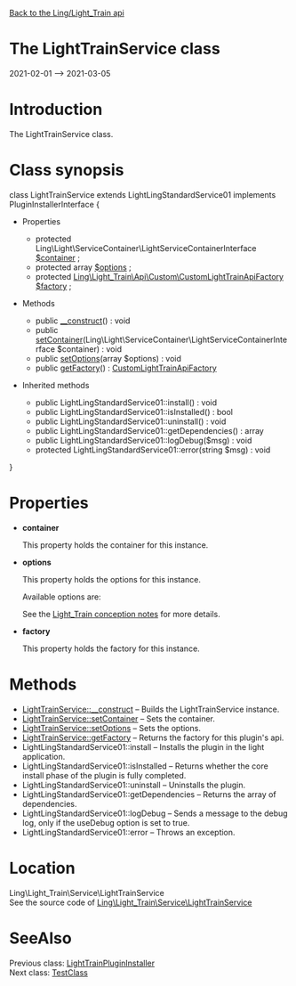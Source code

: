 [Back to the Ling/Light_Train api](https://github.com/lingtalfi/Light_Train/blob/master/doc/api/Ling/Light_Train.md)



The LightTrainService class
================
2021-02-01 --> 2021-03-05






Introduction
============

The LightTrainService class.



Class synopsis
==============


class <span class="pl-k">LightTrainService</span> extends LightLingStandardService01 implements PluginInstallerInterface {

- Properties
    - protected Ling\Light\ServiceContainer\LightServiceContainerInterface [$container](#property-container) ;
    - protected array [$options](#property-options) ;
    - protected [Ling\Light_Train\Api\Custom\CustomLightTrainApiFactory](https://github.com/lingtalfi/Light_Train/blob/master/doc/api/Ling/Light_Train/Api/Custom/CustomLightTrainApiFactory.md) [$factory](#property-factory) ;

- Methods
    - public [__construct](https://github.com/lingtalfi/Light_Train/blob/master/doc/api/Ling/Light_Train/Service/LightTrainService/__construct.md)() : void
    - public [setContainer](https://github.com/lingtalfi/Light_Train/blob/master/doc/api/Ling/Light_Train/Service/LightTrainService/setContainer.md)(Ling\Light\ServiceContainer\LightServiceContainerInterface $container) : void
    - public [setOptions](https://github.com/lingtalfi/Light_Train/blob/master/doc/api/Ling/Light_Train/Service/LightTrainService/setOptions.md)(array $options) : void
    - public [getFactory](https://github.com/lingtalfi/Light_Train/blob/master/doc/api/Ling/Light_Train/Service/LightTrainService/getFactory.md)() : [CustomLightTrainApiFactory](https://github.com/lingtalfi/Light_Train/blob/master/doc/api/Ling/Light_Train/Api/Custom/CustomLightTrainApiFactory.md)

- Inherited methods
    - public LightLingStandardService01::install() : void
    - public LightLingStandardService01::isInstalled() : bool
    - public LightLingStandardService01::uninstall() : void
    - public LightLingStandardService01::getDependencies() : array
    - public LightLingStandardService01::logDebug($msg) : void
    - protected LightLingStandardService01::error(string $msg) : void

}




Properties
=============

- <span id="property-container"><b>container</b></span>

    This property holds the container for this instance.
    
    

- <span id="property-options"><b>options</b></span>

    This property holds the options for this instance.
    
    Available options are:
    
    
    
    See the [Light_Train conception notes](https://github.com/lingtalfi/Light_Train/blob/master/doc/pages/conception-notes.md) for more details.
    
    

- <span id="property-factory"><b>factory</b></span>

    This property holds the factory for this instance.
    
    



Methods
==============

- [LightTrainService::__construct](https://github.com/lingtalfi/Light_Train/blob/master/doc/api/Ling/Light_Train/Service/LightTrainService/__construct.md) &ndash; Builds the LightTrainService instance.
- [LightTrainService::setContainer](https://github.com/lingtalfi/Light_Train/blob/master/doc/api/Ling/Light_Train/Service/LightTrainService/setContainer.md) &ndash; Sets the container.
- [LightTrainService::setOptions](https://github.com/lingtalfi/Light_Train/blob/master/doc/api/Ling/Light_Train/Service/LightTrainService/setOptions.md) &ndash; Sets the options.
- [LightTrainService::getFactory](https://github.com/lingtalfi/Light_Train/blob/master/doc/api/Ling/Light_Train/Service/LightTrainService/getFactory.md) &ndash; Returns the factory for this plugin's api.
- LightLingStandardService01::install &ndash; Installs the plugin in the light application.
- LightLingStandardService01::isInstalled &ndash; Returns whether the core install phase of the plugin is fully completed.
- LightLingStandardService01::uninstall &ndash; Uninstalls the plugin.
- LightLingStandardService01::getDependencies &ndash; Returns the array of dependencies.
- LightLingStandardService01::logDebug &ndash; Sends a message to the debug log, only if the useDebug option is set to true.
- LightLingStandardService01::error &ndash; Throws an exception.





Location
=============
Ling\Light_Train\Service\LightTrainService<br>
See the source code of [Ling\Light_Train\Service\LightTrainService](https://github.com/lingtalfi/Light_Train/blob/master/Service/LightTrainService.php)



SeeAlso
==============
Previous class: [LightTrainPluginInstaller](https://github.com/lingtalfi/Light_Train/blob/master/doc/api/Ling/Light_Train/Light_PluginInstaller/LightTrainPluginInstaller.md)<br>Next class: [TestClass](https://github.com/lingtalfi/Light_Train/blob/master/doc/api/Ling/Light_Train/TestClass.md)<br>
